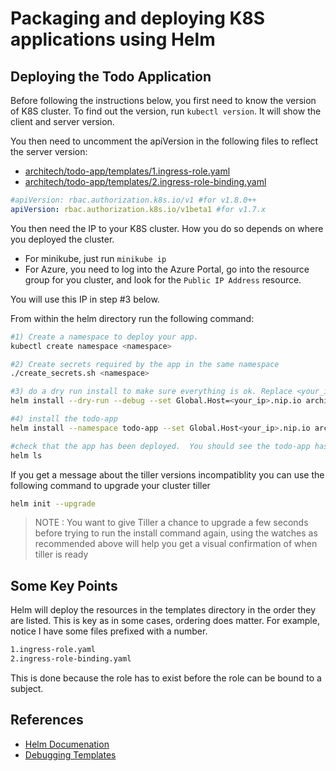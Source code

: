 # Packaging and deploying K8S applications using Helm #

## Deploying the Todo Application ##

Before following the instructions below, you first need to know the version of K8S cluster.  To find out the version, run `kubectl version`.  It will show the client and server version.

You then need to uncomment the apiVersion in the following files to reflect the server version:

- [architech/todo-app/templates/1.ingress-role.yaml](./architech/todo-app/templates/1.ingress-role.yaml)
- [architech/todo-app/templates/2.ingress-role-binding.yaml](./architech/todo-app/templates/1.ingress-role.yaml)

```yaml
#apiVersion: rbac.authorization.k8s.io/v1 #for v1.8.0++
apiVersion: rbac.authorization.k8s.io/v1beta1 #for v1.7.x
```

You then need the IP to your K8S cluster.  How you do so depends on where you deployed the cluster.  

- For minikube, just run `minikube ip`
- For Azure, you need to log into the Azure Portal, go into the resource group for you cluster, and look for the `Public IP Address` resource.

You will use this IP in step #3 below.

From within the helm directory run the following command:

```sh
#1) Create a namespace to deploy your app.
kubectl create namespace <namespace>

#2) Create secrets required by the app in the same namespace
./create_secrets.sh <namespace>

#3) do a dry run install to make sure everything is ok. Replace <your_ip> with the IP for your cluster loadbalancer.  The --set flag overrides values for specified keys in your values.yaml file.  This command will echo out the manifests that will be deployed. Review it carefully.
helm install --dry-run --debug --set Global.Host=<your_ip>.nip.io architech/todo-app

#4) install the todo-app
helm install --namespace todo-app --set Global.Host<your_ip>.nip.io architech/todo-app

#check that the app has been deployed.  You should see the todo-app has been deployed.
helm ls
```

If you get a message about the tiller versions incompatiblity you can use the following command to upgrade your cluster tiller

```sh
helm init --upgrade
```

> NOTE : You want to give Tiller a chance to upgrade a few seconds before trying to run the install command again, using the watches as recommended above will help you get a visual confirmation of when tiller is ready

## Some Key Points ##

Helm will deploy the resources in the templates directory in the order they are listed. This is key as in some cases, ordering does matter.  For example, notice I have some files prefixed with a number.

```sh
1.ingress-role.yaml
2.ingress-role-binding.yaml
```

This is done because the role has to exist before the role can be bound to a subject.

## References ##

- [Helm Documenation](https://docs.helm.sh/using_helm/)
- [Debugging Templates](https://github.com/kubernetes/helm/blob/master/docs/chart_template_guide/debugging.md)